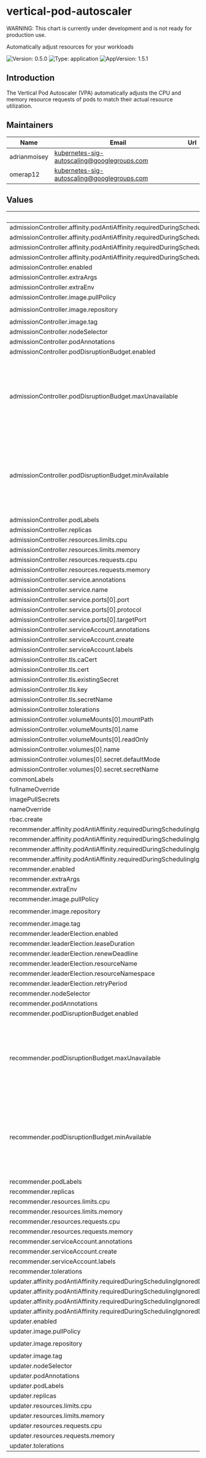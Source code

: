# vertical-pod-autoscaler

WARNING: This chart is currently under development and is not ready for production use.

Automatically adjust resources for your workloads

![Version: 0.5.0](https://img.shields.io/badge/Version-0.5.0-informational?style=flat-square)
![Type: application](https://img.shields.io/badge/Type-application-informational?style=flat-square)
![AppVersion: 1.5.1](https://img.shields.io/badge/AppVersion-1.5.1-informational?style=flat-square)

## Introduction
The Vertical Pod Autoscaler (VPA) automatically adjusts the CPU and memory resource requests of pods to match their actual resource utilization.

## Maintainers

| Name | Email | Url |
| ---- | ------ | --- |
| adrianmoisey | <kubernetes-sig-autoscaling@googlegroups.com> |  |
| omerap12 | <kubernetes-sig-autoscaling@googlegroups.com> |  |

## Values

| Key | Type | Default | Description |
|-----|------|---------|-------------|
| admissionController.affinity.podAntiAffinity.requiredDuringSchedulingIgnoredDuringExecution[0].labelSelector.matchExpressions[0].key | string | `"app.kubernetes.io/component"` |  |
| admissionController.affinity.podAntiAffinity.requiredDuringSchedulingIgnoredDuringExecution[0].labelSelector.matchExpressions[0].operator | string | `"In"` |  |
| admissionController.affinity.podAntiAffinity.requiredDuringSchedulingIgnoredDuringExecution[0].labelSelector.matchExpressions[0].values[0] | string | `"admission-controller"` |  |
| admissionController.affinity.podAntiAffinity.requiredDuringSchedulingIgnoredDuringExecution[0].topologyKey | string | `"kubernetes.io/hostname"` |  |
| admissionController.enabled | bool | `true` |  |
| admissionController.extraArgs | list | `[]` |  |
| admissionController.extraEnv | list | `[]` |  |
| admissionController.image.pullPolicy | string | `"IfNotPresent"` |  |
| admissionController.image.repository | string | `"registry.k8s.io/autoscaling/vpa-admission-controller"` |  |
| admissionController.image.tag | string | `nil` |  |
| admissionController.nodeSelector | object | `{}` |  |
| admissionController.podAnnotations | object | `{}` |  |
| admissionController.podDisruptionBudget.enabled | bool | `true` |  |
| admissionController.podDisruptionBudget.maxUnavailable | int or string | `nil` | Maximum number/percentage of pods that can be unavailable after the eviction. IMPORTANT: You can specify either 'minAvailable' or 'maxUnavailable', but not both. |
| admissionController.podDisruptionBudget.minAvailable | int or string | `1` | Minimum number/percentage of pods that must be available after the eviction. IMPORTANT: You can specify either 'minAvailable' or 'maxUnavailable', but not both. |
| admissionController.podLabels | object | `{}` |  |
| admissionController.replicas | int | `2` |  |
| admissionController.resources.limits.cpu | string | `"200m"` |  |
| admissionController.resources.limits.memory | string | `"500Mi"` |  |
| admissionController.resources.requests.cpu | string | `"50m"` |  |
| admissionController.resources.requests.memory | string | `"200Mi"` |  |
| admissionController.service.annotations | object | `{}` |  |
| admissionController.service.name | string | `"vpa-webhook"` |  |
| admissionController.service.ports[0].port | int | `443` |  |
| admissionController.service.ports[0].protocol | string | `"TCP"` |  |
| admissionController.service.ports[0].targetPort | int | `8000` |  |
| admissionController.serviceAccount.annotations | object | `{}` |  |
| admissionController.serviceAccount.create | bool | `true` |  |
| admissionController.serviceAccount.labels | object | `{}` |  |
| admissionController.tls.caCert | string | `""` |  |
| admissionController.tls.cert | string | `""` |  |
| admissionController.tls.existingSecret | string | `""` |  |
| admissionController.tls.key | string | `""` |  |
| admissionController.tls.secretName | string | `"vpa-tls-certs"` |  |
| admissionController.tolerations | list | `[]` |  |
| admissionController.volumeMounts[0].mountPath | string | `"/etc/tls-certs"` |  |
| admissionController.volumeMounts[0].name | string | `"tls-certs"` |  |
| admissionController.volumeMounts[0].readOnly | bool | `true` |  |
| admissionController.volumes[0].name | string | `"tls-certs"` |  |
| admissionController.volumes[0].secret.defaultMode | int | `420` |  |
| admissionController.volumes[0].secret.secretName | string | `"vpa-tls-certs"` |  |
| commonLabels | object | `{}` |  |
| fullnameOverride | string | `nil` |  |
| imagePullSecrets | list | `[]` |  |
| nameOverride | string | `nil` |  |
| rbac.create | bool | `true` |  |
| recommender.affinity.podAntiAffinity.requiredDuringSchedulingIgnoredDuringExecution[0].labelSelector.matchExpressions[0].key | string | `"app.kubernetes.io/component"` |  |
| recommender.affinity.podAntiAffinity.requiredDuringSchedulingIgnoredDuringExecution[0].labelSelector.matchExpressions[0].operator | string | `"In"` |  |
| recommender.affinity.podAntiAffinity.requiredDuringSchedulingIgnoredDuringExecution[0].labelSelector.matchExpressions[0].values[0] | string | `"recommender"` |  |
| recommender.affinity.podAntiAffinity.requiredDuringSchedulingIgnoredDuringExecution[0].topologyKey | string | `"kubernetes.io/hostname"` |  |
| recommender.enabled | bool | `true` |  |
| recommender.extraArgs | list | `[]` |  |
| recommender.extraEnv | list | `[]` |  |
| recommender.image.pullPolicy | string | `"IfNotPresent"` |  |
| recommender.image.repository | string | `"registry.k8s.io/autoscaling/vpa-recommender"` |  |
| recommender.image.tag | string | `nil` |  |
| recommender.leaderElection.enabled | string | `nil` |  |
| recommender.leaderElection.leaseDuration | string | `"15s"` |  |
| recommender.leaderElection.renewDeadline | string | `"10s"` |  |
| recommender.leaderElection.resourceName | string | `"vpa-recommender-lease"` |  |
| recommender.leaderElection.resourceNamespace | string | `""` |  |
| recommender.leaderElection.retryPeriod | string | `"2s"` |  |
| recommender.nodeSelector | object | `{}` |  |
| recommender.podAnnotations | object | `{}` |  |
| recommender.podDisruptionBudget.enabled | bool | `true` |  |
| recommender.podDisruptionBudget.maxUnavailable | int or string | `nil` | Maximum number/percentage of pods that can be unavailable after the eviction. IMPORTANT: You can specify either 'minAvailable' or 'maxUnavailable', but not both. |
| recommender.podDisruptionBudget.minAvailable | int or string | `1` | Minimum number/percentage of pods that must be available after the eviction. IMPORTANT: You can specify either 'minAvailable' or 'maxUnavailable', but not both. |
| recommender.podLabels | object | `{}` |  |
| recommender.replicas | int | `2` |  |
| recommender.resources.limits.cpu | string | `"200m"` |  |
| recommender.resources.limits.memory | string | `"1000Mi"` |  |
| recommender.resources.requests.cpu | string | `"50m"` |  |
| recommender.resources.requests.memory | string | `"500Mi"` |  |
| recommender.serviceAccount.annotations | object | `{}` |  |
| recommender.serviceAccount.create | bool | `true` |  |
| recommender.serviceAccount.labels | object | `{}` |  |
| recommender.tolerations | list | `[]` |  |
| updater.affinity.podAntiAffinity.requiredDuringSchedulingIgnoredDuringExecution[0].labelSelector.matchExpressions[0].key | string | `"app.kubernetes.io/component"` |  |
| updater.affinity.podAntiAffinity.requiredDuringSchedulingIgnoredDuringExecution[0].labelSelector.matchExpressions[0].operator | string | `"In"` |  |
| updater.affinity.podAntiAffinity.requiredDuringSchedulingIgnoredDuringExecution[0].labelSelector.matchExpressions[0].values[0] | string | `"updater"` |  |
| updater.affinity.podAntiAffinity.requiredDuringSchedulingIgnoredDuringExecution[0].topologyKey | string | `"kubernetes.io/hostname"` |  |
| updater.enabled | bool | `true` |  |
| updater.image.pullPolicy | string | `"IfNotPresent"` |  |
| updater.image.repository | string | `"registry.k8s.io/autoscaling/vpa-updater"` |  |
| updater.image.tag | string | `nil` |  |
| updater.nodeSelector | object | `{}` |  |
| updater.podAnnotations | object | `{}` |  |
| updater.podLabels | object | `{}` |  |
| updater.replicas | int | `2` |  |
| updater.resources.limits.cpu | string | `"200m"` |  |
| updater.resources.limits.memory | string | `"1000Mi"` |  |
| updater.resources.requests.cpu | string | `"50m"` |  |
| updater.resources.requests.memory | string | `"500Mi"` |  |
| updater.tolerations | list | `[]` |  |

